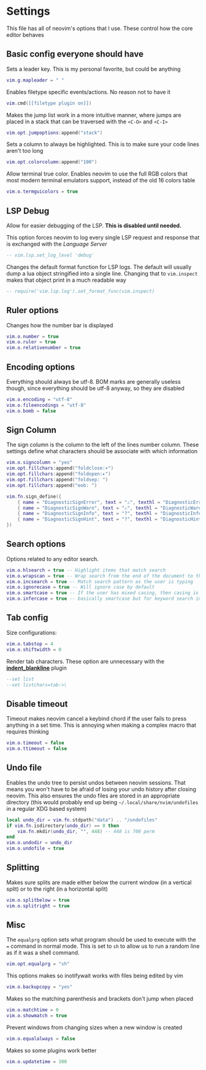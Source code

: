 # Settings

This file has all of neovim's options that I use. These control how the core
editor behaves

## Basic config everyone should have

Sets a leader key. This is my personal favorite, but could be anything

```lua
vim.g.mapleader = " "
```

Enables filetype specific events/actions. No reason not to have it

```lua
vim.cmd([[filetype plugin on]])
```

Makes the jump list work in a more intuitive manner, where jumps are placed in a
stack that can be traversed with the `<C-O>` and `<C-I>`

```lua
vim.opt.jumpoptions:append("stack")
```

Sets a column to always be highlighted. This is to make sure your code lines
aren't too long

```lua
vim.opt.colorcolumn:append("100")
```

Allow terminal true color. Enables neovim to use the full RGB colors that most
modern terminal emulators support, instead of the old 16 colors table

```lua
vim.o.termguicolors = true
```

## LSP Debug

Allow for easier debugging of the LSP. **This is disabled until needed.**

This option forces neovim to log every single LSP request and response that is
exchanged with the _Language Server_

```lua
-- vim.lsp.set_log_level 'debug'
```

Changes the default format function for LSP logs. The default will usually dump
a lua object stringified into a single line. Changing that to `vim.inspect`
makes that object print in a much readable way

```lua
-- require('vim.lsp.log').set_format_func(vim.inspect)
```

## Ruler options

Changes how the number bar is displayed

```lua
vim.o.number = true
vim.o.ruler = true
vim.o.relativenumber = true
```

## Encoding options

Everything should always be utf-8. BOM marks are generally useless though, since
everything should be utf-8 anyway, so they are disabled

```lua
vim.o.encoding = "utf-8"
vim.o.fileencodings = "utf-8"
vim.o.bomb = false
```

## Sign Column

The sign column is the column to the left of the lines number column. These
settings define what characters should be associate with which information

```lua
vim.o.signcolumn = "yes"
vim.opt.fillchars:append("foldclose:▾")
vim.opt.fillchars:append("foldopen:▸")
vim.opt.fillchars:append("foldsep: ")
vim.opt.fillchars:append("eob: ")

vim.fn.sign_define({
	{ name = "DiagnosticSignError", text = "⚠", texthl = "DiagnosticError" },
	{ name = "DiagnosticSignWarn", text = "⚠", texthl = "DiagnosticWarn" },
	{ name = "DiagnosticSignInfo", text = "?", texthl = "DiagnosticInfo" },
	{ name = "DiagnosticSignHint", text = "?", texthl = "DiagnosticHint" },
})
```

## Search options

Options related to any editor search.

```lua
vim.o.hlsearch = true -- Highlight items that match search
vim.o.wrapscan = true -- Wrap search from the end of the document to the start
vim.o.incsearch = true -- Match search pattern as the user is typing
vim.o.ignorecase = true -- Will ignore case by default
vim.o.smartcase = true -- If the user has mixed casing, then casing is relevat. Otherwise, ignore it
vim.o.infercase = true -- basically smartcase but for keyword search in insert mode.
```

## Tab config

Size configurations:

```lua
vim.o.tabstop = 4
vim.o.shiftwidth = 0
```

Render tab characters. These option are unnecessary with the
[**indent_blankline**](https://github.com/lukas-reineke/indent-blankline.nvim)
plugin

```lua
--set list
--set listchars=tab:>\
```

## Disable timeout

Timeout makes neovim cancel a keybind chord if the user fails to press anything
in a set time. This is annoying when making a complex macro that requires
thinking

```lua
vim.o.timeout = false
vim.o.ttimeout = false
```

## Undo file

Enables the undo tree to persist undos between neovim sessions. That means you
won't have to be afraid of losing your undo history after closing neovim. This
also ensures the undo files are stored in an appropriate directory (this would
probably end up being `~/.local/share/nvim/undofiles` in a regular XDG based
system)

```lua
local undo_dir = vim.fn.stdpath("data") .. "/undofiles"
if vim.fn.isdirectory(undo_dir) == 0 then
	vim.fn.mkdir(undo_dir, "", 448) -- 448 is 700 perm
end
vim.o.undodir = undo_dir
vim.o.undofile = true
```

## Splitting

Makes sure splits are made either below the current window (in a vertical split)
or to the right (in a horizontal split)

```lua
vim.o.splitbelow = true
vim.o.splitright = true
```

## Misc

The `equalprg` option sets what program should be used to execute with the `=`
command in normal mode. This is set to `sh` to allow us to run a random line as
if it was a shell command.

```lua
vim.opt.equalprg = "sh"
```

This options makes so inotifywait works with files being edited by vim

```lua
vim.o.backupcopy = "yes"
```

Makes so the matching parenthesis and brackets don't jump when placed

```lua
vim.o.matchtime = 0
vim.o.showmatch = true
```

Prevent windows from changing sizes when a new window is created

```lua
vim.o.equalalways = false
```

Makes so some plugins work better

```lua
vim.o.updatetime = 300
```
